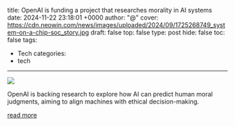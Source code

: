 title: OpenAI is funding a project that researches morality in AI systems
date: 2024-11-22 23:18:01 +0000
author: "@"
cover: https://cdn.neowin.com/news/images/uploaded/2024/09/1725268749_system-on-a-chip-soc_story.jpg
draft: false
top: false
type: post
hide: false
toc: false
tags:
  - Tech
categories:
  - tech
---

![](https://cdn.neowin.com/news/images/uploaded/2024/09/1725268749_system-on-a-chip-soc_story.jpg)

OpenAI is backing research to explore how AI can predict human moral judgments, aiming to align machines with ethical decision-making.

[read more](https://www.neowin.net/news/openai-is-funding-a-project-that-researches-morality-in-ai-systems/)
